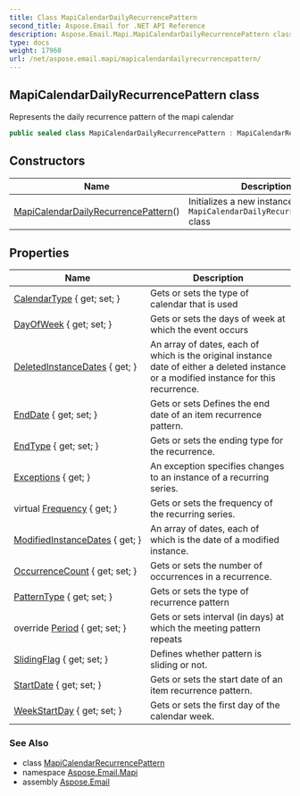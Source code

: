 ```yaml
---
title: Class MapiCalendarDailyRecurrencePattern
second_title: Aspose.Email for .NET API Reference
description: Aspose.Email.Mapi.MapiCalendarDailyRecurrencePattern class. Represents the daily recurrence pattern of the mapi calendar
type: docs
weight: 17960
url: /net/aspose.email.mapi/mapicalendardailyrecurrencepattern/
---
```

## MapiCalendarDailyRecurrencePattern class

Represents the daily recurrence pattern of the mapi calendar

```csharp
public sealed class MapiCalendarDailyRecurrencePattern : MapiCalendarRecurrencePattern
```

## Constructors

| Name | Description |
| --- | --- |
| [MapiCalendarDailyRecurrencePattern](mapicalendardailyrecurrencepattern/)() | Initializes a new instance of the `MapiCalendarDailyRecurrencePattern` class |

## Properties

| Name | Description |
| --- | --- |
| [CalendarType](../../aspose.email.mapi/mapicalendarrecurrencepattern/calendartype/) { get; set; } | Gets or sets the type of calendar that is used |
| [DayOfWeek](../../aspose.email.mapi/mapicalendardailyrecurrencepattern/dayofweek/) { get; set; } | Gets or sets the days of week at which the event occurs |
| [DeletedInstanceDates](../../aspose.email.mapi/mapicalendarrecurrencepattern/deletedinstancedates/) { get; } | An array of dates, each of which is the original instance date of either a deleted instance or a modified instance for this recurrence. |
| [EndDate](../../aspose.email.mapi/mapicalendarrecurrencepattern/enddate/) { get; set; } | Gets or sets Defines the end date of an item recurrence pattern. |
| [EndType](../../aspose.email.mapi/mapicalendarrecurrencepattern/endtype/) { get; set; } | Gets or sets the ending type for the recurrence. |
| [Exceptions](../../aspose.email.mapi/mapicalendarrecurrencepattern/exceptions/) { get; } | An exception specifies changes to an instance of a recurring series. |
| virtual [Frequency](../../aspose.email.mapi/mapicalendarrecurrencepattern/frequency/) { get; } | Gets or sets the frequency of the recurring series. |
| [ModifiedInstanceDates](../../aspose.email.mapi/mapicalendarrecurrencepattern/modifiedinstancedates/) { get; } | An array of dates, each of which is the date of a modified instance. |
| [OccurrenceCount](../../aspose.email.mapi/mapicalendarrecurrencepattern/occurrencecount/) { get; set; } | Gets or sets the number of occurrences in a recurrence. |
| [PatternType](../../aspose.email.mapi/mapicalendarrecurrencepattern/patterntype/) { get; set; } | Gets or sets the type of recurrence pattern |
| override [Period](../../aspose.email.mapi/mapicalendardailyrecurrencepattern/period/) { get; set; } | Gets or sets interval (in days) at which the meeting pattern repeats |
| [SlidingFlag](../../aspose.email.mapi/mapicalendarrecurrencepattern/slidingflag/) { get; set; } | Defines whether pattern is sliding or not. |
| [StartDate](../../aspose.email.mapi/mapicalendarrecurrencepattern/startdate/) { get; set; } | Gets or sets the start date of an item recurrence pattern. |
| [WeekStartDay](../../aspose.email.mapi/mapicalendarrecurrencepattern/weekstartday/) { get; set; } | Gets or sets the first day of the calendar week. |

### See Also

* class [MapiCalendarRecurrencePattern](../mapicalendarrecurrencepattern/)
* namespace [Aspose.Email.Mapi](../../aspose.email.mapi/)
* assembly [Aspose.Email](../../)


